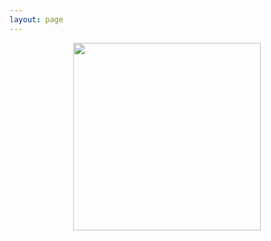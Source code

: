 ```yaml
---
layout: page
---
```


<p align="center">
    <img height="300" src="/assets/images/not-so-usual-rescue-tails1.jpg">
</p>
